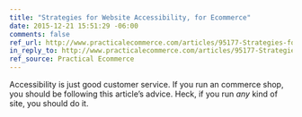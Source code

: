 ```yaml
---
title: "Strategies for Website Accessibility, for Ecommerce"
date: 2015-12-21 15:51:29 -06:00
comments: false
ref_url: http://www.practicalecommerce.com/articles/95177-Strategies-for-Website-Accessibility-for-Ecommerce
in_reply_to: http://www.practicalecommerce.com/articles/95177-Strategies-for-Website-Accessibility-for-Ecommerce
ref_source: Practical Ecommerce
---
```


Accessibility is just good customer service. If you run an commerce shop, you should be following this article’s advice. Heck, if you run *any* kind of site, you should do it.